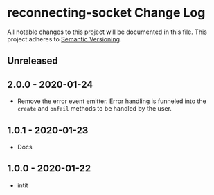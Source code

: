 # reconnecting-socket Change Log
All notable changes to this project will be documented in this file.
This project adheres to [Semantic Versioning](http://semver.org/).

## Unreleased

## 2.0.0 - 2020-01-24

* Remove the error event emitter.  Error handling is funneled into the `create` and `onfail` methods to be handled by the user.

## 1.0.1 - 2020-01-23

* Docs

## 1.0.0 - 2020-01-22
* intit
